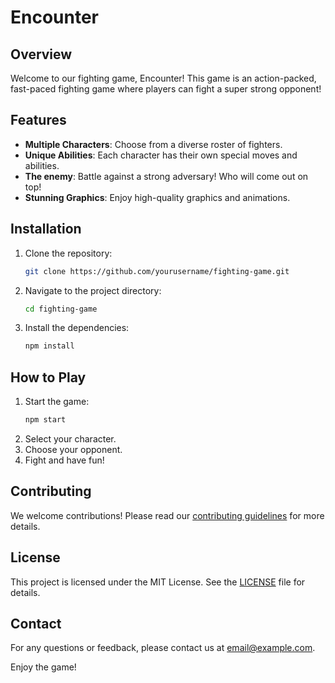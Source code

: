 # Encounter

## Overview
Welcome to our fighting game, Encounter! This game is an action-packed, fast-paced fighting game where players can fight a super strong opponent!

## Features
- **Multiple Characters**: Choose from a diverse roster of fighters.
- **Unique Abilities**: Each character has their own special moves and abilities.
- **The enemy**: Battle against a strong adversary! Who will come out on top!
- **Stunning Graphics**: Enjoy high-quality graphics and animations.

## Installation
1. Clone the repository:
    ```bash
    git clone https://github.com/yourusername/fighting-game.git
    ```
2. Navigate to the project directory:
    ```bash
    cd fighting-game
    ```
3. Install the dependencies:
    ```bash
    npm install
    ```

## How to Play
1. Start the game:
    ```bash
    npm start
    ```
2. Select your character.
3. Choose your opponent.
4. Fight and have fun!

## Contributing
We welcome contributions! Please read our [contributing guidelines](CONTRIBUTING.md) for more details.

## License
This project is licensed under the MIT License. See the [LICENSE](LICENSE) file for details.

## Contact
For any questions or feedback, please contact us at [email@example.com](mailto:email@example.com).

Enjoy the game!